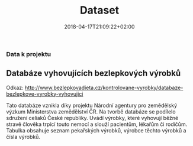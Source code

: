 ﻿---
title: "Dataset"
date: 2018-04-17T21:09:22+02:00
draft: false
---


### Data k projektu  

## Databáze vyhovujících bezlepkových výrobků  

Odkaz: http://www.bezlepkovadieta.cz/kontrolovane-vyrobky/databaze-bezlepkove-vyrobky-vyhovujici  

Tato databáze vznikla díky projektu Národní agentury pro zemědělský výzkum Ministerstva zemědělství ČR. Na tvorbě databáze se podílelo sdružení celiaků České republiky. Uvádí výrobky, 
které vyhovují běžné stravě člověka trpící touto nemocí a slouží pacientům, lékařům či rodičům. Tabulka obsahuje seznam pekařských výrobků, výrobce těchto výrobků a čísla výrobků. 

